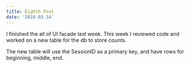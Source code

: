 ```yaml
---
title: Eighth Post
date: '2019-03-14'
---
```


I finished the all of UI facade last week. This week I reviewed code and worked on a new table for the db to store counts. 

The new table will use the SessionID as a primary key, and have rows for beginning, middle, end.